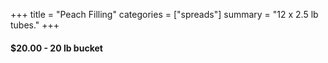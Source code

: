 +++
title = "Peach Filling"
categories = ["spreads"]
summary = "12 x 2.5 lb tubes."
+++

#### $20.00 - 20 lb bucket

